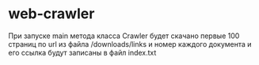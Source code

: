 # web-crawler

При запуске main метода класса Crawler будет скачано первые 100 страниц по url из файла /downloads/links и номер каждого документа и его ссылка будут записаны в файл index.txt 
